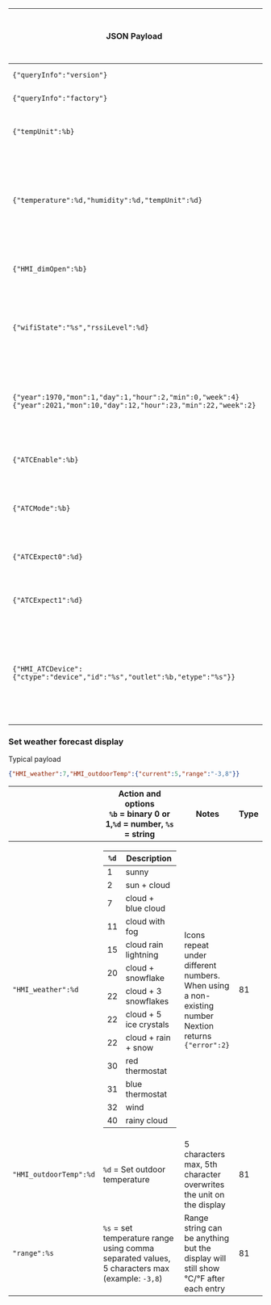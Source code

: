 | JSON Payload                                                              | Action and options<BR>`%b` = binary 0 or 1,`%d` = number, `%s` = string                                                                                                                                          | Notes                                                                                                    | Type |
|---------------------------------------------------------------------------|------------------------------------------------------------------------------------------------------------------------------------------------------------------------------------------------------------------|----------------------------------------------------------------------------------------------------------|------|
| `{"queryInfo":"version"}`                                                 | Query screen version                                                                                                                                                                                             |                                                                                                          | 80   |
| `{"queryInfo":"factory"}`                                                 | Enter factory test mode                                                                                                                                                                                          |                                                                                                          | 80   |
| `{"tempUnit":%b}`                                                         | Set displayed temperature unit<BR>`0` = °C<BR>`1` = °F                                                                                                                                                           |                                                                                                          | 83   |
| `{"temperature":%d,"humidity":%d,"tempUnit":%d}`                          | Set room temperature<BR>"temperature":%d = up to 5 characters, decimals are ignored but can be in the parameter                                                                                                  | humidity isn't displayed<BR>temperature can be up to 5 characters<B>5th character overwrites the unit | 83   |
| `{"HMI_dimOpen":%b}`                                                      | Set screen saver<BR>`0` = screen always on<BR>`1` = screen off                                                                                                                                                   |                                                                                                          | 87   |
| `{"wifiState":"%s","rssiLevel":%d}`                                       | Set wifi icon<BR>%s = connecting; disconnect; pairing; nonetwork<BR>RssiLevel `%d` = 0 – 4                                                                                                                       | if using higher number draws other picture resources                                                     | 85   |
| `{"year":1970,"mon":1,"day":1,"hour":2,"min":0,"week":4}`<BR>`{"year":2021,"mon":10,"day":12,"hour":23,"min":22,"week":2}` | Set time and date    | Every entry must respect the range for its type, f.e. month cannot be higher than 12 | 82   |
| `{"ATCEnable":%b}`                                                        | Thermostat screen toggle<BR>`0` = off<BR>`1` = off                                                                                                                                                               |                                                                                                          | 84   |
| `{"ATCMode":%b}`                                                          | Thermostat screen mode icons<BR>`0` = manual<BR>`1` = auto                                                                                                                                                       |                                                                                                          | 84   |
| `{"ATCExpect0":%d}`                                                       | Thermostat screen temperature for manual mode                                                                                                                                                                    |                                                                                                          | 84   |
| `{"ATCExpect1":%d}`                                                       | Thermostat screen temperature for auto mode                                                                                                                                                                      |                                                                                                          | 84   |
| `{"HMI_ATCDevice":{"ctype":"device","id":"%s","outlet":%b,"etype":"%s"}}` | Configure thermostat<BR>id = identification string<BR>outlet = `0` for relay 1 or `1` for relay 2 used for thermostat<BR> etype = `hot` or `cold`                                                                |                                                                                                          | 84   |
### Set weather forecast display

Typical payload
```json
{"HMI_weather":7,"HMI_outdoorTemp":{"current":5,"range":"-3,8"}}
```
  
|                                                              | Action and options<BR>`%b` = binary 0 or 1,`%d` = number, `%s` = string                                                                                                                                          | Notes                                                                                                    | Type |
|---------------------------------------------------------------------------|------------------------------------------------------------------------------------------------------------------------------------------------------------------------------------------------------------------|----------------------------------------------------------------------------------------------------------|------|
|   `"HMI_weather":%d`      | <table><thead><tr><th>`%d`</th><th>Description</th></tr></thead><tbody><tr><td>1</td><td>sunny</td></tr><tr><td>2</td><td>sun + cloud</td></tr><tr><td>7</td><td>cloud + blue cloud</td></tr><tr><td>11</td><td>cloud with fog</td></tr><tr><td>15</td><td>cloud rain lightning</td></tr><tr><td>20</td><td>cloud + snowflake</td></tr><tr><td>22</td><td>cloud + 3 snowflakes</td></tr><tr><td>22</td><td>cloud + 5 ice crystals</td></tr><tr><td>22</td><td>cloud + rain + snow</td></tr><tr><td>30</td><td>red thermostat</td></tr><tr><td>31</td><td>blue thermostat</td></tr><tr><td>32</td><td>wind</td></tr><tr><td>40</td><td>rainy cloud</td></tr></tbody></table>| Icons repeat under different numbers. When using a non-existing number Nextion returns `{"error":2}` | 81   |
|   `"HMI_outdoorTemp":%d`      | `%d` = Set outdoor temperature | 5 characters max, 5th character overwrites the unit on the display | 81   |
|   `"range":%s`      | `%s` = set temperature range using comma separated values, 5 characters max (example: `-3,8`)  | Range string can be anything but the display will still show °C/°F after each entry                         | 81   |
